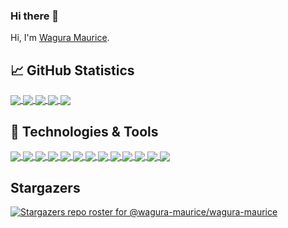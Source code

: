 ### Hi there 👋

<!--
**wagura-maurice/wagura-maurice** is a ✨ _special_ ✨ repository because its `README.md` (this file) appears on your GitHub profile.

Here are some ideas to get you started:

- 🔭 I’m currently working on ...
- 🌱 I’m currently learning ...
- 👯 I’m looking to collaborate on ...
- 🤔 I’m looking for help with ...
- 💬 Ask me about ...
- 📫 How to reach me: ...
- 😄 Pronouns: ...
- ⚡ Fun fact: ...
-->

Hi, I'm [Wagura Maurice](https://waguramaurice.com/).

## &#x1f4c8; GitHub Statistics

<a href="https://github.com/wagura-maurice/wagura-maurice">
  <img align="center" src="https://github-readme-stats.vercel.app/api/top-langs/?username=wagura-maurice&show_icons=true&hide=html&title_color=abd200&text_color=f9f9f9f9&icon_color=89ddff&bg_color=373f51&"/>
</a>

<a href="https://github.com/wagura-maurice/wagura-maurice">
  <img align="center" src="https://github-readme-stats.vercel.app/api?username=wagura-maurice&show_icons=true&line_height=27&count_private=true&title_color=abd200&text_color=f9f9f9f9&icon_color=89ddff&bg_color=373f51&"/>
</a>

<a href="https://github.com/wagura-maurice/modelcache">
  <img align="center" src="https://github-readme-stats.vercel.app/api/pin/?username=wagura-maurice&repo=modelcache&title_color=abd200&text_color=f9f9f9f9&icon_color=89ddff&bg_color=373f51&"/>
</a>

<a href="https://github.com/wagura-maurice/msphpsql">
  <img align="center" src="https://github-readme-stats.vercel.app/api/pin/?username=microsoft&repo=msphpsql&title_color=abd200&text_color=f9f9f9f9&icon_color=89ddff&bg_color=373f51&"/>
</a>

<a href="https://github.com/wagura-maurice">
  <img align="center" src="https://github-readme-stats.vercel.app/api/wakatime?username=montanabay39&title_color=abd200&text_color=f9f9f9f9&icon_color=89ddff&bg_color=373f51&"/>
</a>

## 🔧 Technologies & Tools
<a href="https://github.com/wagura-maurice">
<img align="center" src="https://img.shields.io/badge/OS-Linux-informational?style=flat&logo=linux&logoColor=89ddff&color=89ddff"/>
<img align="center" src="https://img.shields.io/badge/Editor-IntelliJ_IDEA-informational?style=flat&logo=intellij-idea&logoColor=89ddff&color=89ddff"/>
<img align="center" src="https://img.shields.io/badge/Code-Python-informational?style=flat&logo=python&logoColor=89ddff&color=89ddff"/>
<img align="center" src="https://img.shields.io/badge/Code-JavaScript-informational?style=flat&logo=javascript&logoColor=89ddff&color=89ddff"/>
<img align="center" src="https://img.shields.io/badge/Code-Golang-informational?style=flat&logo=go&logoColor=89ddff&color=89ddff"/>
<img align="center" src="https://img.shields.io/badge/Code-Make-informational?style=flat&logo=cmake&logoColor=89ddff&color=89ddff"/>
<img align="center" src="https://img.shields.io/badge/Code-Vue-informational?style=flat&logo=vue.js&logoColor=89ddff&color=89ddff"/>
<img align="center" src="https://img.shields.io/badge/Shell-Bash-informational?style=flat&logo=gnu-bash&logoColor=89ddff&color=89ddff"/>
<img align="center" src="https://img.shields.io/badge/Tools-PostgreSQL-informational?style=flat&logo=postgresql&logoColor=89ddff&color=89ddff"/>
<img align="center" src="https://img.shields.io/badge/Tools-Docker-informational?style=flat&logo=docker&logoColor=89ddff&color=89ddff"/>
<img align="center" src="https://img.shields.io/badge/Tools-Kubernetes-informational?style=flat&logo=kubernetes&logoColor=89ddff&color=89ddff"/>
<img align="center" src="https://img.shields.io/badge/Tools-Red_Hat_OpenShift-informational?style=flat&logo=red-hat-open-shift&logoColor=89ddff&color=89ddff"/>
<img align="center" src="https://img.shields.io/badge/Cloud-Digital_Ocean-informational?style=flat&logo=digitalocean&logoColor=89ddff&color=89ddff"/>
<a/>

## Stargazers

[![Stargazers repo roster for @wagura-maurice/wagura-maurice](https://reporoster.com/stars/wagura-maurice/wagura-maurice)](httpsn://github.com/wagura-maurice/wagura-maurice/stargazers)